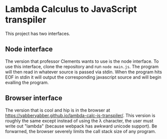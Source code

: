 # Lambda Calculus to JavaScript transpiler

This project has two interfaces.  

## Node interface

The version that professor Clements wants to use is the node interface.  To use this interface, clone the repository and run `node main.js`.  The program will then read in whatever source is passed via stdin.  When the program hits EOF in stdin it will output the corresponding javascript source and will begin evalling the program.

## Browser interface

The version that is cool and hip is in the browser at https://yabberyabber.github.io/lambda-calc-js-transpiler/.  This version is roughly the same except instead of using the λ character, the user must write out "lambda" (because webpack has awkward unicode support).  Be forwarned, the browser severely limits the call stack size of any program.  
